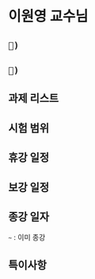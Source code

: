 # 이원영 교수님

## `📱) `

## `📩) `

## 과제 리스트

## 시험 범위

## 휴강 일정

## 보강 일정

## 종강 일자

`~` : 이미 종강

## 특이사항
